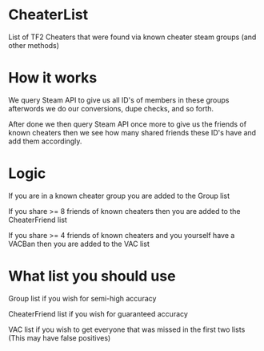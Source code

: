 # CheaterList
List of TF2 Cheaters that were found via known cheater steam groups (and other methods)

# How it works
We query Steam API to give us all ID's of members in these groups
afterwords we do our conversions, dupe checks, and so forth.

After done we then query Steam API once more to give us the friends of known cheaters
then we see how many shared friends these ID's have and add them accordingly.

# Logic
If you are in a known cheater group you are added to the Group list

If you share >= 8 friends of known cheaters then you are added to the CheaterFriend list

If you share >= 4 friends of known cheaters and you yourself have a VACBan then you are added to the VAC list

# What list you should use
Group list if you wish for semi-high accuracy

CheaterFriend list if you wish for guaranteed accuracy

VAC list if you wish to get everyone that was missed in the first two lists (This may have false positives)
